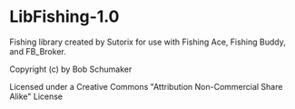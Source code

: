 # LibFishing-1.0

Fishing library created by Sutorix <sutorix AT hotmail DOT com> for use with Fishing Ace, Fishing Buddy, and FB_Broker.

Copyright (c) by Bob Schumaker

Licensed under a Creative Commons "Attribution Non-Commercial Share Alike" License
